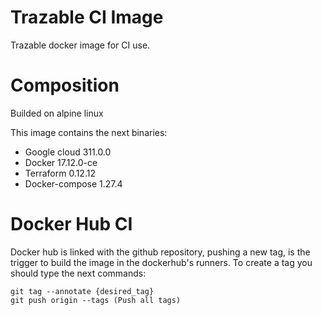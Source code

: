 # Trazable CI Image

Trazable docker image for CI use.

# Composition

Builded on alpine linux

This image contains the next binaries:
  - Google cloud 311.0.0
  - Docker 17.12.0-ce
  - Terraform 0.12.12
  - Docker-compose 1.27.4

# Docker Hub CI

Docker hub is linked with the github repository, pushing a new tag, is the trigger to build the image in the dockerhub's runners.
To create a tag you should type the next commands:

```
git tag --annotate {desired_tag}
git push origin --tags (Push all tags)
```
